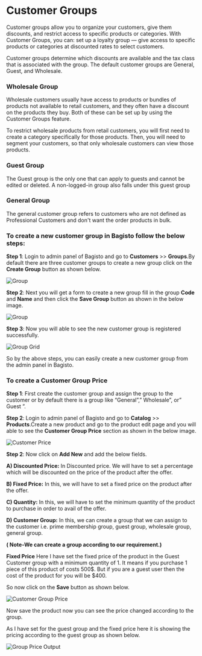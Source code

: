 # Customer Groups

Customer groups allow you to organize your customers, give them discounts, and restrict access to specific products or categories. With Customer Groups, you can: set up a loyalty group — give access to specific products or categories at discounted rates to select customers.

Customer groups determine which discounts are available and the tax class that is associated with the group. The default customer groups are General, Guest, and Wholesale.

### Wholesale Group

Wholesale customers usually have access to products or bundles of products not available to retail customers, and they often have a discount on the products they buy. Both of these can be set up by using the Customer Groups feature.

To restrict wholesale products from retail customers, you will first need to create a category specifically for those products. Then, you will need to segment your customers, so that only wholesale customers can view those products.

### Guest Group 

The Guest group is the only one that can apply to guests and cannot be edited or deleted. A non-logged-in group also falls under this guest group

### General Group 

The general customer group refers to customers who are not defined as Professional Customers and don't want the order products in bulk.

### To create a new customer group in Bagisto follow the below steps:

**Step 1**: Login to admin panel of Bagisto and go to **Customers** >> **Groups**.By default there are three customer groups to create a new group click on the **Create Group** button as shown below. 

 ![Group](../../assets/2.0/images/customer/createGroup.png)

**Step 2**: Next you will get a form to create a new group fill in the group **Code** and **Name** and then click the **Save Group** button as shown in the below image.

 ![Group](../../assets/2.0/images/customer/newGroup.png)

**Step 3**: Now you will able to see the new customer group is registered successfully.

 ![Group Grid](../../assets/2.0/images/customer/groupGrid.png)

So by the above steps, you can easily create a new customer group from the admin panel in Bagisto. 

### To create a Customer Group Price

**Step 1**: First create the customer group and assign the group to the customer or by default there is a group like “General”,” Wholesale”, or” Guest ”.

**Step 2**: Login to admin panel of Bagisto and go to **Catalog** >> **Products**.Create a new product and go to the product edit page and you will able to see the **Customer Group Price** section as shown in the below image.

 ![Customer Price](../../assets/2.0/images/customer/customerPrice.png)

**Step 2**: Now click on **Add New** and add the below fields.
 
**A) Discounted Price:** In Discounted price. We will have to set a percentage which will be discounted on the price of the product after the offer.

**B) Fixed Price:** In this, we will have to set a fixed price on the product after the offer.

**C) Quantity:** In this, we will have to set the minimum quantity of the product to purchase in order to avail of the offer.

**D) Customer Group:** In this, we can create a group that we can assign to the customer i.e. prime membership group,  guest group, wholesale group, general group.

**( Note-We can create a group according to our requirement.)**

**Fixed Price**
Here I have set the fixed price of the product in the Guest Customer group with a minimum quantity of 1. It means if you purchase 1 piece of this product of costs 500$. But if you are a guest user then the cost of the product for you will be $400.

So now click on the **Save** button as shown below.

 ![Customer Group Price](../../assets/2.0/images/customer/groupPrice.png) 

Now save the product now you can see the price changed according to the group.

As I have set for the guest group and the fixed price here it is showing the pricing according to the guest group as shown below. 

 ![Group Price Output](../../assets/2.0/images/customer/priceOutput.png) 